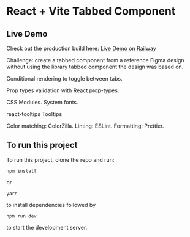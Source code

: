 # React + Vite Tabbed Component

## Live Demo

Check out the production build here: [Live Demo on Railway](https://react-tab-component-production.up.railway.app/)

Challenge: create a tabbed component from a reference Figma design without using the library tabbed component the design was based on.  

Conditional rendering to toggle between tabs.  

Prop types validation with React prop-types.  

CSS Modules. System fonts.  

react-tooltips Tooltips

Color matching: ColorZilla.
Linting: ESLint.
Formatting: Prettier.

## To run this project

To run this project, clone the repo and run:  
  
`npm install`  

or  

`yarn`  

to install dependencies followed by  
  
`npm run dev`  
  
to start the development server.
